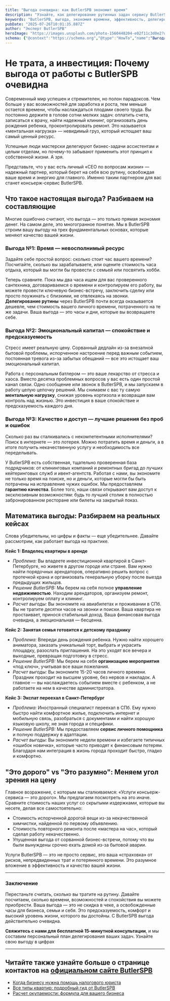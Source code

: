 ```yaml
---
title: "Выгода очевидна: как ButlerSPB экономит время"
description: "Узнайте, как делегирование рутинных задач сервису ButlerSPB приносит очевидную выгоду. Мы освобождаем ваше время для главного, повышая вашу продуктивность."
keywords: "ButlerSPB, выгода, экономия времени, эффективность, делегирование задач, аутсорсинг, сервис в СПб"
pubDate: "2025-07-26T10:01:35.887Z"
author: "Эксперт ButlerSPB"
heroImage: "https://images.unsplash.com/photo-1560448204-e02f11c3d0e2?q=80&w=2070&auto=format&fit=crop"
schema: {"@context":"https://schema.org","@type":"HowTo","name":"Выгода очевидна: как ButlerSPB экономит время","description":"Узнайте, как делегирование рутинных задач сервису ButlerSPB приносит очевидную выгоду. Мы освобождаем ваше время для главного, повышая вашу продуктивность.","image":{"@type":"ImageObject","url":"https://images.unsplash.com/photo-1560448204-e02f11c3d0e2?q=80&w=2070&auto=format&fit=crop"},"aggregateRating":{"@type":"AggregateRating","ratingValue":"4.9","reviewCount":336,"bestRating":"5","worstRating":"1"},"publisher":{"@type":"Organization","name":"Блог ButlerSPB","logo":{"@type":"ImageObject","url":"https://butlerspb-blog.netlify.app/favicon.ico"}},"mainEntityOfPage":{"@type":"WebPage","@id":"https://butlerspb-blog.netlify.app/blog/vygoda-ochevidna/"}}
---
```

# Не трата, а инвестиция: Почему выгода от работы с ButlerSPB очевидна

Современный мир успешен и стремителен, но полон парадоксов. Чем больше у вас возможностей для заработка и роста, тем меньше остается времени, чтобы наслаждаться плодами своего труда. Вы постоянно держите в голове сотни мелких задач: оплатить счета, записаться к врачу, найти надежный клининг, организовать день рождения ребенка, проконтролировать ремонт. Это называется «ментальная нагрузка» — невидимый груз, который истощает ваш самый ценный ресурс.

Успешные люди мастерски делегируют бизнес-задачи ассистентам и целым отделам, но почему-то забывают применить этот принцип к собственной жизни. А зря.

Представьте, что у вас есть личный «CEO по вопросам жизни» — надежный партнер, который берет на себя всю рутину, освобождая ваше время и энергию для главного. Именно таким партнером для вас станет консьерж-сервис ButlerSPB.

## Что такое настоящая выгода? Разбиваем на составляющие

Многие ошибочно считают, что выгода — это только прямая экономия денег. На самом деле, это многогранное понятие. Мы в ButlerSPB строим вашу выгоду на трех фундаментальных основах, которые меняют качество вашей жизни.

### Выгода №1: Время — невосполнимый ресурс

Задайте себе простой вопрос: сколько стоит час вашего времени? Посчитайте, сколько вы зарабатываете, или оцените стоимость часа отдыха, который вы могли бы провести с семьей или посвятить хобби.

Теперь сравните. Пока мы два часа ищем для вас проверенного сантехника, договариваемся о времени и контролируем его работу, вы можете провести ключевую бизнес-встречу, заключить сделку или просто поужинать с близкими, не отвлекаясь на звонки. **Делегирование рутины** через ButlerSPB почти всегда оказывается дешевле, чем стоимость вашего личного времени, потраченного на те же задачи. Ваша выгода — это часы и дни, которые вы возвращаете себе.

### Выгода №2: Эмоциональный капитал — спокойствие и предсказуемость

Стресс имеет реальную цену. Сорванный дедлайн из-за внезапной бытовой проблемы, испорченное настроение перед важным событием, постоянная тревога из-за забытых обещаний — все это истощает ваш эмоциональный капитал.

Работа с персональным батлером — это ваше лекарство от стресса и хаоса. Вместо десятка проблемных вопросов у вас есть один простой канал связи. Одно сообщение или звонок в ButlerSPB, и мы запускаем в работу целую цепочку решений. Мы снимаем с вас ту самую **ментальную нагрузку**, снижая уровень кортизола и возвращая вам контроль над жизнью. Это инвестиция в ваше спокойствие и предсказуемость каждого дня.

### Выгода №3: Качество и доступ — лучшие решения без проб и ошибок

Сколько раз вы сталкивались с некомпетентными исполнителями? Поиск в интернете — это лотерея. Можно потратить время и деньги, а в итоге получить некачественную услугу и необходимость все переделывать.

У ButlerSPB есть собственная, тщательно проверенная база подрядчиков: от клининговых компаний и ремонтных бригад до лучших кейтеринговых служб и ивент-агентств. Работая с нами, вы экономите не только время на поиске, но и деньги, которые могли бы быть потрачены на исправление чужих ошибок. Мы предоставляем **гарантию качества**. Более того, наши связи открывают вам доступ к эксклюзивным возможностям: будь то лучший столик в полностью забронированном ресторане или билеты на закрытый показ.

## Математика выгоды: Разбираем на реальных кейсах

Слова убедительны, но цифры и факты — еще убедительнее. Давайте рассмотрим, как работает выгода на практике.

**Кейс 1: Владелец квартиры в аренде**

*   *Проблема:* Вы владеете инвестиционной квартирой в Санкт-Петербурге, но живете в другом городе или стране. Вам нужно найти порядочных арендаторов, оперативно решить вопрос с протечкой крана и организовать генеральную уборку после выезда предыдущих жильцов.
*   *Решение ButlerSPB:* Мы берем на себя полное **управление недвижимостью**. Находим арендаторов, организуем ремонт, контролируем оплату и клининг.
*   *Расчет выгоды:* Вы экономите на авиабилетах и проживании в СПб. Вы не тратите десятки часов на звонки и поиски. Ваша квартира не простаивает, принося стабильный доход. Ваша финансовая выгода очевидна, а эмоциональная — бесценна.

**Кейс 2: Занятая семья готовится к детскому празднику**

*   *Проблема:* Впереди день рождения ребенка. Нужно найти хорошего аниматора, заказать уникальный торт, выбрать и украсить площадку, разослать приглашения. На это уходят все вечера и выходные, превращая подготовку в стресс.
*   *Решение ButlerSPB:* Мы берем на себя **организацию мероприятия** «под ключ», учитывая все ваши пожелания.
*   *Расчет выгоды:* Вы экономите 15-20 часов личного времени. Праздник проходит на высшем уровне, без нервов и накладок. А главное — вы наслаждаетесь событием вместе с ребенком, а не работаете на нем в качестве администратора.

**Кейс 3: Экспат переехал в Санкт-Петербург**

*   *Проблема:* Иностранный специалист переехал в СПб. Ему нужно быстро найти комфортное жилье, подключить интернет и мобильную связь, разобраться с документами и найти хорошую языковую школу, не зная города и специфики.
*   *Решение ButlerSPB:* Мы предоставляем **сервис личного помощника** и полную поддержку в адаптации.
*   *Расчет выгоды:* Вы экономите недели времени и избегаете типичных «ошибок новичка», которые часто приводят к финансовым потерям. Благодаря нам интеграция в жизнь города проходит быстро, гладко и комфортно.

## "Это дорого" vs "Это разумно": Меняем угол зрения на цену

Главное возражение, с которым мы сталкиваемся: «Услуги консьерж-сервиса — это дорого». Мы предлагаем посмотреть на это иначе. Сравните стоимость наших услуг со скрытыми издержками, которые вы несете, делая все самостоятельно:

*   Стоимость испорченной дорогой вещи из-за некачественной химчистки, найденной по первому объявлению.
*   Стоимость повторного ремонта после «мастера на час», который сделал работу некачественно.
*   Упущенная выгода от сорванной бизнес-встречи, потому что вы были вынуждены срочно ехать домой из-за бытовой аварии.

Услуги ButlerSPB — это не просто сервис, это ваша «страховка» от рисков, непредвиденных трат и потерянного времени. Это разумное вложение в эффективность и качество вашей жизни.

---

### Заключение

Перестаньте считать, сколько вы тратите на рутину. Давайте посчитаем, сколько времени, возможностей и спокойствия вы можете приобрести. Ваша выгода — это не скидка в чеке, а освобожденные часы для бизнеса, семьи и себя. Это предсказуемость, комфорт и высокий уровень жизни, которого вы достойны. С ButlerSPB выгода действительно очевидна.

**Свяжитесь с нами для бесплатной 15-минутной консультации**, и мы составим персональный план делегирования ваших задач. Узнайте свою выгоду в цифрах

---

## Читайте также узнайте больше о странице контактов на <a href="https://butlerspb.ru/contacts" target="_blank" rel="nofollow">официальном сайте ButlerSPB</a>

*   [Когда бизнесу нужна помощь налогового юриста](/blog/pomosch-nalogovika/)
*   [Все типы квартир: подробный гид от ButlerSPB](/blog/tipy-kvartir/)
*   [Расчет окупаемости: формула для вашего бизнеса](/blog/raschet-okupaemosti/)

